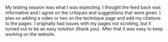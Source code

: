 My testing session was what I was expecting. I thought the feed back was informative and I agree on the critiques and suggestions that were given. I plan on adding a video or two on the technique page and add my citations to the pages.
I originally had issues with my pages not scrolling, but it turned out to be an easy solution (thank you). After that it was easy to keep working on the website.
